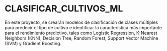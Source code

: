 # CLASIFICAR_CULTIVOS_ML
En este proyecto, se crearán modelos de clasificación de clases múltiples para predecir el tipo de cultivo e identificar la característica más importante para el rendimiento predictivo, tales como Logistic Regression, K-Nearest Neighbors (KNN), Decision Tree, Random Forest, Support Vector Machine (SVM) y Gradient Boosting.
